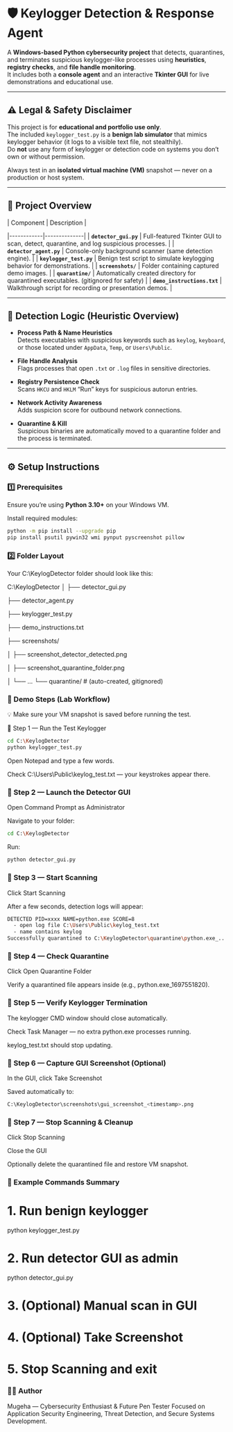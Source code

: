 # 🛡️ Keylogger Detection & Response Agent

A **Windows-based Python cybersecurity project** that detects, quarantines, and terminates suspicious keylogger-like processes using **heuristics**, **registry checks**, and **file handle monitoring**.  
It includes both a **console agent** and an interactive **Tkinter GUI** for live demonstrations and educational use.

---

## ⚠️ Legal & Safety Disclaimer

This project is for **educational and portfolio use only**.  
The included `keylogger_test.py` is a **benign lab simulator** that mimics keylogger behavior (it logs to a visible text file, not stealthily).  
Do **not** use any form of keylogger or detection code on systems you don’t own or without permission.

Always test in an **isolated virtual machine (VM)** snapshot — never on a production or host system.

---

## 🧩 Project Overview

| Component | Description |

|------------|--------------|
| **`detector_gui.py`** | Full-featured Tkinter GUI to scan, detect, quarantine, and log suspicious processes. |
| **`detector_agent.py`** | Console-only background scanner (same detection engine). |
| **`keylogger_test.py`** | Benign test script to simulate keylogging behavior for demonstrations. |
| **`screenshots/`** | Folder containing captured demo images. |
| **`quarantine/`** | Automatically created directory for quarantined executables. (gitignored for safety) |
| **`demo_instructions.txt`** | Walkthrough script for recording or presentation demos. |

---

## 🧠 Detection Logic (Heuristic Overview)

- **Process Path & Name Heuristics**  
  Detects executables with suspicious keywords such as `keylog`, `keyboard`, or those located under `AppData`, `Temp`, or `Users\Public`.

- **File Handle Analysis**  
  Flags processes that open `.txt` or `.log` files in sensitive directories.

- **Registry Persistence Check**  
  Scans `HKCU` and `HKLM` “Run” keys for suspicious autorun entries.

- **Network Activity Awareness**  
  Adds suspicion score for outbound network connections.

- **Quarantine & Kill**  
  Suspicious binaries are automatically moved to a quarantine folder and the process is terminated.

---

## ⚙️ Setup Instructions

### 1️⃣ Prerequisites

Ensure you’re using **Python 3.10+** on your Windows VM.

Install required modules:
```bash
python -m pip install --upgrade pip
pip install psutil pywin32 wmi pynput pyscreenshot pillow
```

### 2️⃣ Folder Layout

Your C:\KeylogDetector folder should look like this:

C:\KeylogDetector
│
├── detector_gui.py

├── detector_agent.py

├── keylogger_test.py

├── demo_instructions.txt

├── screenshots/

│   ├── screenshot_detector_detected.png

│   ├── screenshot_quarantine_folder.png

│   └── ...
└── quarantine/      # (auto-created, gitignored)

### 🧪 Demo Steps (Lab Workflow)

💡 Make sure your VM snapshot is saved before running the test.

🧩 Step 1 — Run the Test Keylogger
```bash
cd C:\KeylogDetector
python keylogger_test.py
```

Open Notepad and type a few words.

Check C:\Users\Public\keylog_test.txt — your keystrokes appear there.

### 🧩 Step 2 — Launch the Detector GUI

Open Command Prompt as Administrator

Navigate to your folder:
```bash
cd C:\KeylogDetector
```

Run:
```bash
python detector_gui.py
```

### 🧩 Step 3 — Start Scanning

Click Start Scanning

After a few seconds, detection logs will appear:
```bash
DETECTED PID=xxxx NAME=python.exe SCORE=8
  - open log file C:\Users\Public\keylog_test.txt
  - name contains keylog
Successfully quarantined to C:\KeylogDetector\quarantine\python.exe_...
```         

### 🧩 Step 4 — Check Quarantine

Click Open Quarantine Folder

Verify a quarantined file appears inside (e.g., python.exe_1697551820).

### 🧩 Step 5 — Verify Keylogger Termination

The keylogger CMD window should close automatically.

Check Task Manager — no extra python.exe processes running.

keylog_test.txt should stop updating.

### 🧩 Step 6 — Capture GUI Screenshot (Optional)

In the GUI, click Take Screenshot

Saved automatically to:
```bash
C:\KeylogDetector\screenshots\gui_screenshot_<timestamp>.png
```

### 🧩 Step 7 — Stop Scanning & Cleanup

Click Stop Scanning

Close the GUI

Optionally delete the quarantined file and restore VM snapshot.

### 🧰 Example Commands Summary
# 1. Run benign keylogger
python keylogger_test.py

# 2. Run detector GUI as admin
python detector_gui.py

# 3. (Optional) Manual scan in GUI
# 4. (Optional) Take Screenshot
# 5. Stop Scanning and exit

### 👩‍💻 Author

Mugeha — Cybersecurity Enthusiast & Future Pen Tester
Focused on Application Security Engineering, Threat Detection, and Secure Systems Development.